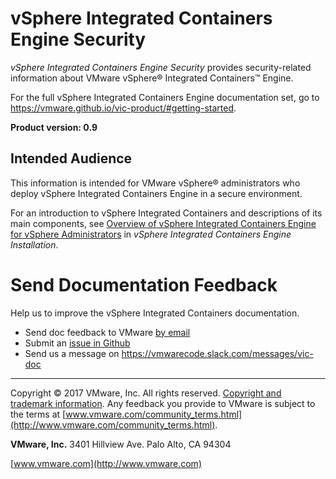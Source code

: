 # vSphere Integrated Containers Engine Security

*vSphere Integrated Containers Engine Security* provides security-related information about VMware vSphere&reg; Integrated Containers&trade; Engine.

For the full vSphere Integrated Containers Engine documentation set, go to https://vmware.github.io/vic-product/#getting-started.

**Product version: 0.9**

## Intended Audience

This information is intended for VMware vSphere&reg; administrators who  deploy vSphere Integrated Containers Engine in a secure environment. 

For an introduction to vSphere Integrated Containers and descriptions of its main components, see [Overview of vSphere Integrated Containers Engine for vSphere Administrators](../vic_installation/introduction.html) in *vSphere Integrated Containers Engine Installation*.

# Send Documentation Feedback #

Help us to improve the vSphere Integrated Containers documentation. 

- Send doc feedback to VMware <a href="mailto:docfeedback@vmware.com?subject=vSphere Integrated Containers&body=Please include the document name, HTML link, PDF page number, and section heading in your feedback. Thank you!">by email</a>
- Submit an [issue in Github](https://github.com/vmware/vic-product/issues)
- Send us a message on https://vmwarecode.slack.com/messages/vic-doc

----------

Copyright &copy; 2017 VMware, Inc. All rights reserved. [Copyright and trademark information](http://pubs.vmware.com/copyright-trademark.html). Any feedback you provide to VMware is subject to the terms at [www.vmware.com/community_terms.html](http://www.vmware.com/community_terms.html).

**VMware, Inc.**
3401 Hillview Ave.
Palo Alto, CA 94304

[www.vmware.com](http://www.vmware.com)
